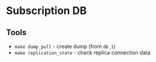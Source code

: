 # Subscription DB

## Tools

-   `make dump_pull` - create dump (from `db_1`)
-   `make replication_state` - check replica connection data
